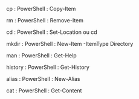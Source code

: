 cp :
PowerShell : Copy-Item

rm :
PowerShell : Remove-Item

cd :
PowerShell : Set-Location ou cd

mkdir :
PowerShell : New-Item -ItemType Directory

man :
PowerShell : Get-Help

history :
PowerShell : Get-History

alias :
PowerShell : New-Alias

cat :
PowerShell : Get-Content
